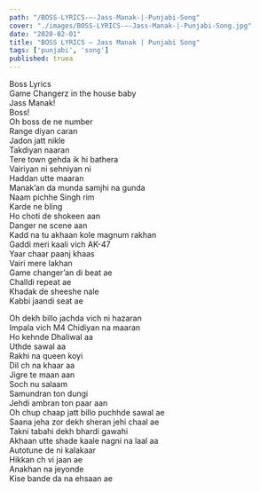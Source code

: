 ```yaml
---
path: "/BOSS-LYRICS-–-Jass-Manak-|-Punjabi-Song"
cover: "./images/BOSS-LYRICS-–-Jass-Manak-|-Punjabi-Song.jpg"
date: "2020-02-01"
title: "BOSS LYRICS – Jass Manak | Punjabi Song"
tags: ['punjabi', 'song']
published: truea
---
```

  
Boss Lyrics  
Game Changerz in the house baby  
Jass Manak!  
Boss!  
Oh boss de ne number  
Range diyan caran  
Jadon jatt nikle  
Takdiyan naaran  
Tere town gehda ik hi bathera  
Vairiyan ni sehniyan ni  
Haddan utte maaran  
Manak’an da munda samjhi na gunda  
Naam pichhe Singh rim  
Karde ne bling  
Ho choti de shokeen aan  
Danger ne scene aan  
Kadd na tu akhaan kole magnum rakhan  
Gaddi meri kaali vich AK-47  
Yaar chaar paanj khaas  
Vairi mere lakhan  
Game changer’an di beat ae  
Challdi repeat ae  
Khadak de sheeshe nale  
Kabbi jaandi seat ae  
  
  
  
  
  
  
Oh dekh billo jachda vich ni hazaran  
Impala vich M4 Chidiyan na maaran  
Ho kehnde Dhaliwal aa  
Uthde sawal aa  
Rakhi na queen koyi  
Dil ch na khaar aa  
Jigre te maan aan  
Soch nu salaam  
Samundran ton dungi  
Jehdi ambran ton paar aan  
Oh chup chaap jatt billo puchhde sawal ae  
Saana jeha zor dekh sheran jehi chaal ae  
Takni tabahi dekh bhardi gawahi  
Akhaan utte shade kaale nagni na laal aa  
Autotune de ni kalakaar  
Hikkan ch vi jaan ae  
Anakhan na jeyonde  
Kise bande da na ehsaan ae  
